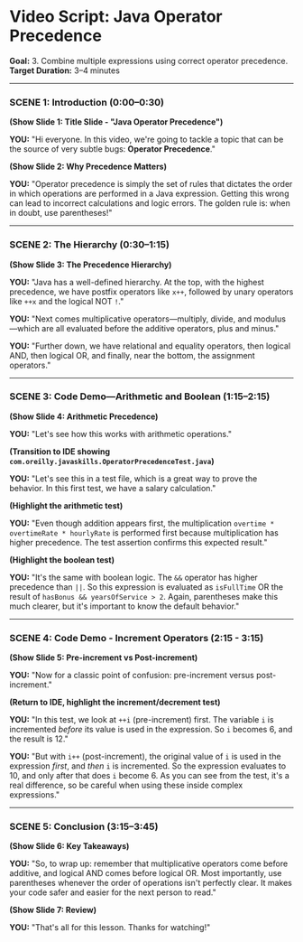 
# Video Script: Java Operator Precedence

**Goal:** 3. Combine multiple expressions using correct operator precedence.
**Target Duration:** 3–4 minutes

---

### SCENE 1: Introduction (0:00–0:30)

**(Show Slide 1: Title Slide - "Java Operator Precedence")**

**YOU:**
"Hi everyone. In this video, we're going to tackle a topic that can be the source of very subtle bugs: **Operator Precedence**."

**(Show Slide 2: Why Precedence Matters)**

**YOU:**
"Operator precedence is simply the set of rules that dictates the order in which operations are performed in a Java expression. Getting this wrong can lead to incorrect calculations and logic errors. The golden rule is: when in doubt, use parentheses!"

---

### SCENE 2: The Hierarchy (0:30–1:15)

**(Show Slide 3: The Precedence Hierarchy)**

**YOU:**
"Java has a well-defined hierarchy. At the top, with the highest precedence, we have postfix operators like `x++`, followed by unary operators like `++x` and the logical NOT `!`."

**YOU:**
"Next comes multiplicative operators—multiply, divide, and modulus—which are all evaluated before the additive operators, plus and minus."

**YOU:**
"Further down, we have relational and equality operators, then logical AND, then logical OR, and finally, near the bottom, the assignment operators."

---

### SCENE 3: Code Demo—Arithmetic and Boolean (1:15–2:15)

**(Show Slide 4: Arithmetic Precedence)**

**YOU:**
"Let's see how this works with arithmetic operations."

**(Transition to IDE showing `com.oreilly.javaskills.OperatorPrecedenceTest.java`)**

**YOU:**
"Let's see this in a test file, which is a great way to prove the behavior. In this first test, we have a salary calculation."

**(Highlight the arithmetic test)**

**YOU:**
"Even though addition appears first, the multiplication `overtime * overtimeRate * hourlyRate` is performed first because multiplication has higher precedence. The test assertion confirms this expected result."

**(Highlight the boolean test)**

**YOU:**
"It's the same with boolean logic. The `&&` operator has higher precedence than `||`. So this expression is evaluated as `isFullTime` OR the result of `hasBonus && yearsOfService > 2`. Again, parentheses make this much clearer, but it's important to know the default behavior."

---

### SCENE 4: Code Demo - Increment Operators (2:15 - 3:15)

**(Show Slide 5: Pre-increment vs Post-increment)**

**YOU:**
"Now for a classic point of confusion: pre-increment versus post-increment."

**(Return to IDE, highlight the increment/decrement test)**

**YOU:**
"In this test, we look at `++i` (pre-increment) first. The variable `i` is incremented *before* its value is used in the expression. So `i` becomes 6, and the result is 12."

**YOU:**
"But with `i++` (post-increment), the original value of `i` is used in the expression *first*, and *then* `i` is incremented. So the expression evaluates to 10, and only after that does `i` become 6. As you can see from the test, it's a real difference, so be careful when using these inside complex expressions."

---

### SCENE 5: Conclusion (3:15–3:45)

**(Show Slide 6: Key Takeaways)**

**YOU:**
"So, to wrap up: remember that multiplicative operators come before additive, and logical AND comes before logical OR. Most importantly, use parentheses whenever the order of operations isn't perfectly clear. It makes your code safer and easier for the next person to read."

**(Show Slide 7: Review)**

**YOU:**
"That's all for this lesson. Thanks for watching!"
